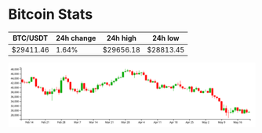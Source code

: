 # Bitcoin Stats

BTC/USDT|24h change|24h high|24h low|
|---|---|---|---|
|$29411.46|1.64%|$29656.18|$28813.45|

<img src="./chart.svg">
